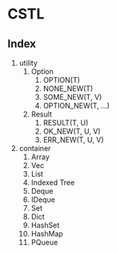 # CSTL

## Index

1. utility
    1. Option
        1. OPTION(T)
        2. NONE_NEW(T)
        3. SOME_NEW(T, V)
        4. OPTION_NEW(T, ...)
    2. Result
        1. RESULT(T, U)
        2. OK_NEW(T, U, V)
        3. ERR_NEW(T, U, V)
2. container
    1. Array
    2. Vec
    3. List
    4. Indexed Tree
    5. Deque
    6. IDeque
    7. Set
    8. Dict
    9. HashSet
    10. HashMap
    11. PQueue
